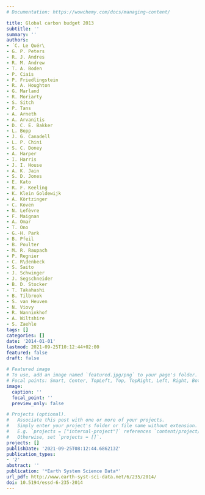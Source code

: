 ```yaml
---
# Documentation: https://wowchemy.com/docs/managing-content/

title: Global carbon budget 2013
subtitle: ''
summary: ''
authors:
- ́ C. Le Quér\
- G. P. Peters
- R. J. Andres
- R. M. Andrew
- T. A. Boden
- P. Ciais
- P. Friedlingstein
- R. A. Houghton
- G. Marland
- R. Moriarty
- S. Sitch
- P. Tans
- A. Arneth
- A. Arvanitis
- D. C. E. Bakker
- L. Bopp
- J. G. Canadell
- L. P. Chini
- S. C. Doney
- A. Harper
- I. Harris
- J. I. House
- A. K. Jain
- S. D. Jones
- E. Kato
- R. F. Keeling
- K. Klein Goldewijk
- A. Körtzinger
- C. Koven
- N. Lefèvre
- F. Maignan
- A. Omar
- T. Ono
- G.-H. Park
- B. Pfeil
- B. Poulter
- M. R. Raupach
- P. Regnier
- C. R\d̈enbeck
- S. Saito
- J. Schwinger
- J. Segschneider
- B. D. Stocker
- T. Takahashi
- B. Tilbrook
- S. van Heuven
- N. Viovy
- R. Wanninkhof
- A. Wiltshire
- S. Zaehle
tags: []
categories: []
date: '2014-01-01'
lastmod: 2021-09-25T10:12:44+02:00
featured: false
draft: false

# Featured image
# To use, add an image named `featured.jpg/png` to your page's folder.
# Focal points: Smart, Center, TopLeft, Top, TopRight, Left, Right, BottomLeft, Bottom, BottomRight.
image:
  caption: ''
  focal_point: ''
  preview_only: false

# Projects (optional).
#   Associate this post with one or more of your projects.
#   Simply enter your project's folder or file name without extension.
#   E.g. `projects = ["internal-project"]` references `content/project/deep-learning/index.md`.
#   Otherwise, set `projects = []`.
projects: []
publishDate: '2021-09-25T08:12:44.686213Z'
publication_types:
- '2'
abstract: ''
publication: '*Earth System Science Data*'
url_pdf: http://www.earth-syst-sci-data.net/6/235/2014/
doi: 10.5194/essd-6-235-2014
---
```

